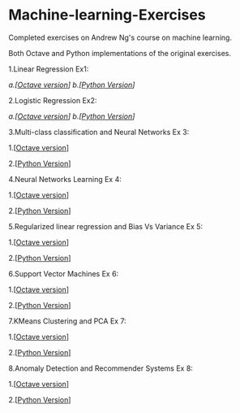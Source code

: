 # Machine-learning-Exercises
Completed exercises on Andrew Ng's course on machine learning.

Both Octave and Python implementations of the original exercises.

1.Linear Regression Ex1: 

   *a.[[Octave version](https://github.com/amayomode/Machine-learning-Exercises/tree/master/ex1)]* 
   *b.[[Python Version](https://github.com/amayomode/Machine-learning-Exercises/blob/master/ex1%20python/Linear%20Regression.ipynb)]*

2.Logistic Regression Ex2:

   *a.[[Octave version](https://github.com/amayomode/Machine-learning-Exercises/tree/master/ex2)]
   b.[[Python Version](https://github.com/amayomode/Machine-learning-Exercises/blob/master/ex2%20python/Logistic%20Regression.ipynb)]*

3.Multi-class classification and Neural Networks Ex 3:

   1.[[Octave version](https://github.com/amayomode/Machine-learning-Exercises/tree/master/ex3)]
  
   2.[[Python Version](https://github.com/amayomode/Machine-learning-Exercises/blob/master/ex3%20python/Multi-class%20classification%20and%20Neural%20networks.ipynb)]

4.Neural Networks Learning Ex 4:

   1.[[Octave version](https://github.com/amayomode/Machine-learning-Exercises/tree/master/ex4)]
  
   2.[[Python Version](https://github.com/amayomode/Machine-learning-Exercises/blob/master/ex4%20python/Neural-Networks-Learning.ipynb)]

5.Regularized linear regression and Bias Vs Variance Ex 5:

   1.[[Octave version](https://github.com/amayomode/Machine-learning-Exercises/tree/master/ex5)]
  
   2.[[Python Version](https://github.com/amayomode/Machine-learning-Exercises/blob/master/ex5%20python/Regularized-Linear-Regression-BiasVsVariance.ipynb)]

6.Support Vector Machines Ex 6:

   1.[[Octave version](https://github.com/amayomode/Machine-learning-Exercises/tree/master/ex6)]

   2.[[Python Version](https://github.com/amayomode/Machine-learning-Exercises/blob/master/ex6%20python/SupportVectorMachine.ipynb)]

7.KMeans Clustering and PCA Ex 7:

   1.[[Octave version](https://github.com/amayomode/Machine-learning-Exercises/tree/master/ex7)]
  
   2.[[Python Version](https://github.com/amayomode/Machine-learning-Exercises/blob/master/ex7%20python/KmeansAndPCA.ipynb)]

8.Anomaly Detection and Recommender Systems Ex 8:

   1.[[Octave version](https://github.com/amayomode/Machine-learning-Exercises/tree/master/ex8)]
  
   2.[[Python Version](https://github.com/amayomode/Machine-learning-Exercises/blob/master/ex8%20python/Anomaly%20Detection%20and%20Recommender%20Systems.ipynb)]
